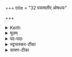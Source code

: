 +++
title = "32 पयस्वतीर् ओषधयः"

+++


<details><summary>Keith</summary>

Rich in milk are the plants [2],  
The milk of the shoot is rich in milk,  
With the milk of the milk of the waters,  
O Indra, do thou unite me.
</details>

<details><summary>मूलम्</summary>

पय॑स्वती॒रोष॑धयः॒ [44] पय॑स्वद्वी॒रुधा॒म्पयः॑ ।    
अ॒पाम्पय॑सो॒ यत्पय॒स्तेन॒ मामि॑न्द्र॒ सꣳ सृ॑ज  ॥
</details>

<details><summary>पद-पाठः</summary>

पय॑स्वतीः । ओष॑धयः ।  पय॑स्वत् । वी॒रुधा॑म् । पयः॑ ॥ अ॒पाम् । पय॑सः । यत् । पयः॑ । तेन॑ । माम् । इ॒न्द्र॒ । समिति॑ । सृ॒ज॒ ॥
</details>

<details><summary>भट्टभास्कर-टीका</summary>

**पयस्वतीः** पयस्वत्यः क्षीरवत्यस्सारवत्यो वा । पानरसेन तद्वत्य ओषधयः । ओषध्यः फलपाकान्ताः । 'वा छन्दसि' पूर्वसवर्णदीर्घत्वम् ।   
वीरुधां तु पयः पयस्वत् ओषधीनां पयोपि पयस्वत् सारवत् पेयत्वगुणवत् । विविधं रोहन्तीति **वीरुधः** लतादयः । पृषोदरादिः ।   
अपां वा सम्बन्धि यत्पयः ईदृशं पयसोपि पयः, यत्किञ्चित्पय ओषधीनां वीरुधां वा तस्यापि पयस्ततोपि सारवत् । तेन मां **संसृज** योजय हे इन्द्र ।   
एतदुक्तं भवति - ओषधयो न केवलं पयस्वत्यः वीरुधान्तु पयोपि पयस्वत्, अपान्तु ततोपि पयस्वत्पय इति ॥
</details>


<details><summary>सायण-टीका</summary>

अग्न्युपस्थानमन्त्रविषयः पूर्वभागो गतः। अथ दार्शिकयजमानमन्त्रादिविषय उत्तरभाग उच्यते।  
कल्पः — “पयस्वतीरोषधय इत्यप आचामत्युपस्पृशति वा” इति।  

पाठस्तु -  **पयस्वतीरिति।**   
सारवाची पयःशब्दः। ओषधयः पयस्वत्यः सारवत्यः। वीरुधां लतानां संबन्धि यत्पयो निर्गतं क्षीरं तदपि पयस्वत्सारवत्। अपां मध्ये यत्पयः सारं यच्च पयसो गवादिक्षीरस्य पयः सारं तेन सारेण सर्वेण हे इन्द्र मां संसृज संयोजय।  
</details>
